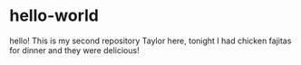 # hello-world
hello! This is my second repository
Taylor here, tonight I had chicken fajitas for dinner and they were delicious!
